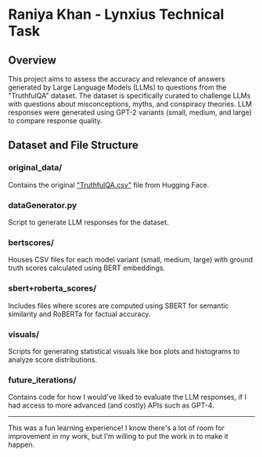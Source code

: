 # Raniya Khan - Lynxius Technical Task

## Overview

This project aims to assess the accuracy and relevance of answers generated by Large Language Models (LLMs) to questions from the "TruthfulQA" dataset. The dataset is specifically curated to challenge LLMs with questions about misconceptions, myths, and conspiracy theories. LLM responses were generated using GPT-2 variants (small, medium, and large) to compare response quality.

## Dataset and File Structure

### original_data/

Contains the original ["TruthfulQA.csv"](https://huggingface.co/datasets/truthful_qa) file from Hugging Face.

### dataGenerator.py

Script to generate LLM responses for the dataset.

### bertscores/

Houses CSV files for each model variant (small, medium, large) with ground truth scores calculated using BERT embeddings.

### sbert+roberta_scores/

Includes files where scores are computed using SBERT for semantic similarity and RoBERTa for factual accuracy.

### visuals/

Scripts for generating statistical visuals like box plots and histograms to analyze score distributions.

### future_iterations/

Contains code for how I would've liked to evaluate the LLM responses, if I had access to more advanced (and costly) APIs such as GPT-4.

--------------------

This was a fun learning experience! I know there's a lot of room for improvement in my work, but I'm willing to put the work in to make it happen.

